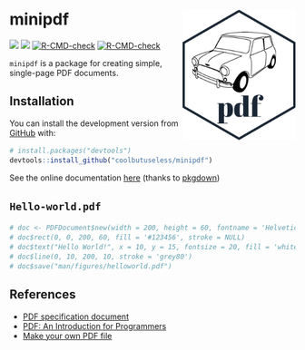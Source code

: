 
<!-- README.md is generated from README.Rmd. Please edit that file -->

# minipdf <img src="man/figures/logo.png" align="right" height=230/>

<!-- badges: start -->

![](http://img.shields.io/badge/cool-useless-green.svg)
![](http://img.shields.io/badge/mini-verse-blue.svg)
[![R-CMD-check](https://github.com/coolbutuseless/minipdf/workflows/R-CMD-check/badge.svg)](https://github.com/coolbutuseless/minipdf/actions)
[![R-CMD-check](https://github.com/coolbutuseless/minipdf/actions/workflows/R-CMD-check.yaml/badge.svg)](https://github.com/coolbutuseless/minipdf/actions/workflows/R-CMD-check.yaml)
<!-- badges: end -->

`minipdf` is a package for creating simple, single-page PDF documents.

## Installation

You can install the development version from
[GitHub](https://github.com/coolbutuseless/minipdf) with:

``` r
# install.packages("devtools")
devtools::install_github("coolbutuseless/minipdf")
```

See the online documentation
[here](https://coolbutuseless.github.io/package/minipdf/index.html)
(thanks to [pkgdown](https://cran.r-project.org/package=pkgdown))

## `Hello-world.pdf`

``` r
# doc <- PDFDocument$new(width = 200, height = 60, fontname = 'Helvetica-Bold')
# doc$rect(0, 0, 200, 60, fill = '#123456', stroke = NULL)
# doc$text("Hello World!", x = 10, y = 15, fontsize = 20, fill = 'white')
# doc$line(0, 10, 200, 10, stroke = 'grey80')
# doc$save("man/figures/helloworld.pdf")
```

## References

- [PDF specification
  document](https://www.adobe.com/devnet/pdf/pdf_reference.html)
- [PDF: An Introduction for
  Programmers](http://preserve.mactech.com/articles/mactech/Vol.15/15.09/PDFIntro/index.html)
- [Make your own PDF
  file](https://blog.idrsolutions.com/2010/09/grow-your-own-pdf-file-part-1-pdf-objects-and-data-types/)
